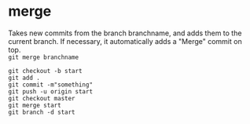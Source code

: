# merge

Takes new commits from the branch branchname, and adds them to the current branch. If necessary, it automatically adds a "Merge" commit on top.  
`git merge branchname`  






```
git checkout -b start
git add .
git commit -m"something"
git push -u origin start
git checkout master
git merge start
git branch -d start
```

